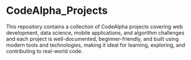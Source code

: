 # CodeAlpha_Projects
This repository contains a collection of CodeAlpha projects covering web development, data science, mobile applications, and algorithm challenges and each project is well-documented, beginner-friendly, and built using modern tools and technologies, making it ideal for learning, exploring, and contributing to real-world code.
